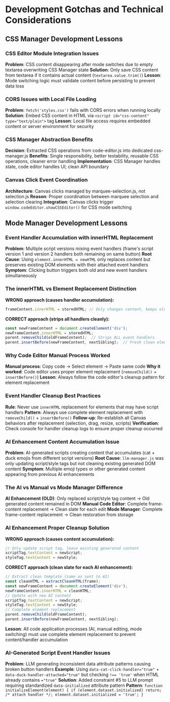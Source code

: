 # Development Gotchas and Technical Considerations

## CSS Manager Development Lessons
### CSS Editor Module Integration Issues
**Problem**: CSS content disappearing after mode switches due to empty textarea overwriting CSS Manager state
**Solution**: Only save CSS content from textarea if it contains actual content (`textarea.value.trim()`)
**Lesson**: Mode switching logic must validate content before persisting to prevent data loss

### CORS Issues with Local File Loading
**Problem**: `fetch('styles.css')` fails with CORS errors when running locally
**Solution**: Embed CSS content in HTML via `<script id="css-content" type="text/plain">` tag
**Lesson**: Local file access requires embedded content or server environment for security

### CSS Manager Abstraction Benefits
**Decision**: Extracted CSS operations from code-editor.js into dedicated css-manager.js
**Benefits**: Single responsibility, better testability, reusable CSS operations, cleaner error handling
**Implementation**: CSS Manager handles state, code editor handles UI; clean API boundary

### Canvas Click Event Coordination
**Architecture**: Canvas clicks managed by marquee-selection.js, not selection.js
**Reason**: Proper coordination between marquee selection and selection clearing
**Integration**: Canvas clicks trigger `window.codeEditor.showCSSEditor()` for CSS mode switching

## Mode Manager Development Lessons

### Event Handler Accumulation with innerHTML Replacement
**Problem**: Multiple script versions mixing event handlers (frame's script version 1 and version 2 handlers both remaining on same button)
**Root Cause**: Using `element.innerHTML = newHTML` only replaces content but preserves existing DOM elements with their attached event handlers
**Symptom**: Clicking button triggers both old and new event handlers simultaneously

### The innerHTML vs Element Replacement Distinction
**WRONG approach (causes handler accumulation):**
```javascript
frameContent.innerHTML = storedHTML; // Only changes content, keeps old handlers
```

**CORRECT approach (strips all handlers cleanly):**
```javascript
const newFrameContent = document.createElement('div');
newFrameContent.innerHTML = storedHTML;
parent.removeChild(oldFrameContent);  // Strips ALL event handlers
parent.insertBefore(newFrameContent, nextSibling);  // Fresh clean element
```

### Why Code Editor Manual Process Worked
**Manual process**: Copy code → Select element → Paste same code
**Why it worked**: Code editor uses proper element replacement (`removeChild()` + `insertBefore()`)
**Lesson**: Always follow the code editor's cleanup pattern for element replacement

### Event Handler Cleanup Best Practices
**Rule**: Never use `innerHTML` replacement for elements that may have script handlers
**Pattern**: Always use complete element replacement with `removeChild()` + `insertBefore()`
**Follow-up**: Re-establish all Canvas behaviors after replacement (selection, drag, resize, scripts)
**Verification**: Check console for handler cleanup logs to ensure proper cleanup occurred

### AI Enhancement Content Accumulation Issue
**Problem**: AI-generated scripts creating content that accumulates (cat + duck emojis from different script versions)
**Root Cause**: `llm-manager.js` was only updating script/style tags but not cleaning existing generated DOM content
**Symptom**: Multiple emoji types or other generated content appearing from previous AI enhancements

### The AI vs Manual vs Mode Manager Difference
**AI Enhancement (OLD)**: Only replaced script/style tag content → Old generated content remained in DOM
**Manual Code Editor**: Complete frame-content replacement → Clean slate for each edit
**Mode Manager**: Complete frame-content replacement → Clean restoration from storage

### AI Enhancement Proper Cleanup Solution
**WRONG approach (causes content accumulation):**
```javascript
// Only update script tag, leave existing generated content
scriptTag.textContent = newScript;
styleTag.textContent = newStyle;
```

**CORRECT approach (clean slate for each AI enhancement):**
```javascript
// Extract clean template (same as sent to AI)
const cleanHTML = extractCleanHTML(frame);
const newFrameContent = document.createElement('div');
newFrameContent.innerHTML = cleanHTML;
// Update with new AI content
scriptTag.textContent = newScript;
styleTag.textContent = newStyle;
// Complete element replacement
parent.removeChild(oldFrameContent);
parent.insertBefore(newFrameContent, nextSibling);
```

**Lesson**: All code application processes (AI, manual editing, mode switching) must use complete element replacement to prevent content/handler accumulation

### AI-Generated Script Event Handler Issues
**Problem**: LLM generating inconsistent data attribute patterns causing broken button handlers
**Example**: Using `data-cat-click-handler="true"` + `data-duck-handler-attached="true"` but checking `!== 'true'` when HTML already contains `="true"`
**Solution**: Added constraint #5 to LLM prompt requiring standardized `data-initialized` attribute pattern
**Pattern**: `function initializeElement(element) { if (element.dataset.initialized) return; /* attach handler */; element.dataset.initialized = 'true'; }`